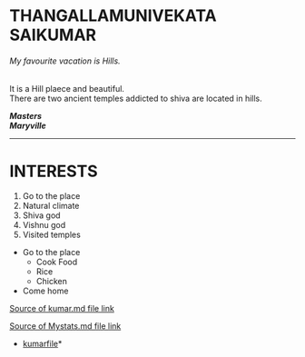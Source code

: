 # THANGALLAMUNIVEKATA SAIKUMAR  
###### My favourite vacation is Hills.


It is a Hill plaece and beautiful.<br> There are two ancient temples addicted to shiva are located in hills.


***Masters*** <br>
***Maryville***

*********************************
# INTERESTS

1. Go to the place
5. Natural climate
3. Shiva god
4. Vishnu god
2. Visited temples

* Go to the place
  * Cook Food
  * Rice
  * Chicken
* Come home

[Source of kumar.md file link](C:\Users\HELLOWORLD\OneDrive\Desktop\webapp-repos\my2-thangallamunivenkata\kumar.md)




[Source of Mystats.md file link](https://github.com/sai9021/my2-thangallamunivenkata/blob/2cfda607d18c46a5f25e93c95c1d14a9d268f64f/My%20stats.md)


* [kumarfile](./kumar.md)*